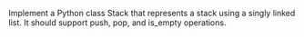 Implement a Python class Stack that represents a stack using a singly linked list. It should support push, pop, and is_empty operations.